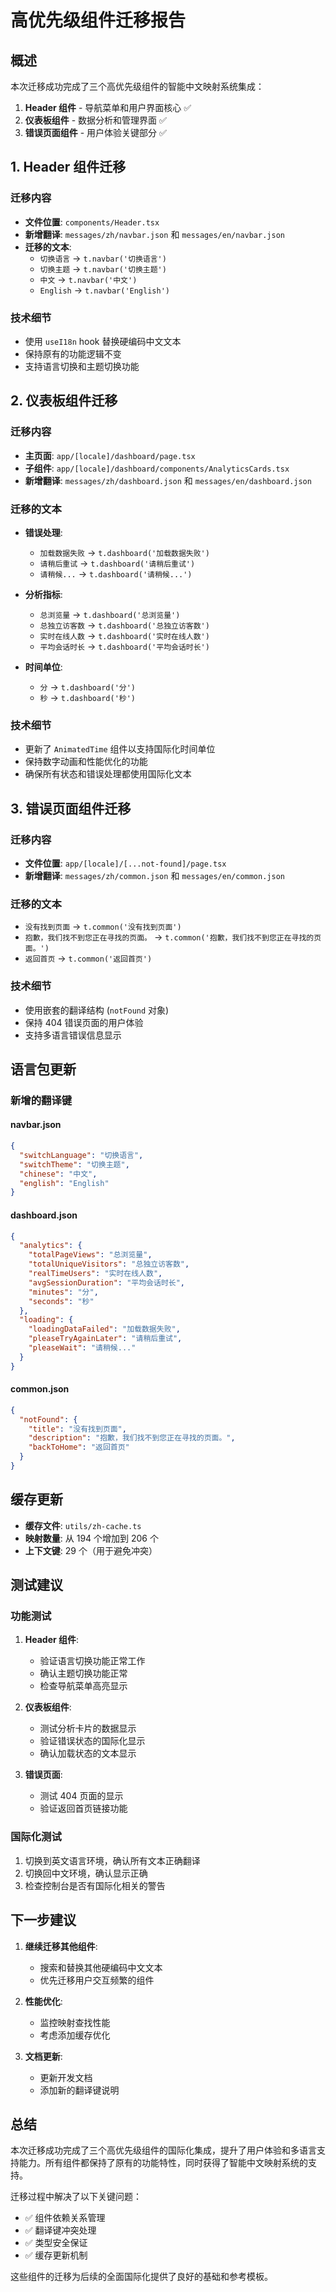 # 高优先级组件迁移报告

## 概述

本次迁移成功完成了三个高优先级组件的智能中文映射系统集成：

1. **Header 组件** - 导航菜单和用户界面核心 ✅
2. **仪表板组件** - 数据分析和管理界面 ✅
3. **错误页面组件** - 用户体验关键部分 ✅

## 1. Header 组件迁移

### 迁移内容

- **文件位置**: `components/Header.tsx`
- **新增翻译**: `messages/zh/navbar.json` 和 `messages/en/navbar.json`
- **迁移的文本**:
  - `切换语言` → `t.navbar('切换语言')`
  - `切换主题` → `t.navbar('切换主题')`
  - `中文` → `t.navbar('中文')`
  - `English` → `t.navbar('English')`

### 技术细节

- 使用 `useI18n` hook 替换硬编码中文文本
- 保持原有的功能逻辑不变
- 支持语言切换和主题切换功能

## 2. 仪表板组件迁移

### 迁移内容

- **主页面**: `app/[locale]/dashboard/page.tsx`
- **子组件**: `app/[locale]/dashboard/components/AnalyticsCards.tsx`
- **新增翻译**: `messages/zh/dashboard.json` 和 `messages/en/dashboard.json`

### 迁移的文本

- **错误处理**:

  - `加载数据失败` → `t.dashboard('加载数据失败')`
  - `请稍后重试` → `t.dashboard('请稍后重试')`
  - `请稍候...` → `t.dashboard('请稍候...')`

- **分析指标**:

  - `总浏览量` → `t.dashboard('总浏览量')`
  - `总独立访客数` → `t.dashboard('总独立访客数')`
  - `实时在线人数` → `t.dashboard('实时在线人数')`
  - `平均会话时长` → `t.dashboard('平均会话时长')`

- **时间单位**:
  - `分` → `t.dashboard('分')`
  - `秒` → `t.dashboard('秒')`

### 技术细节

- 更新了 `AnimatedTime` 组件以支持国际化时间单位
- 保持数字动画和性能优化的功能
- 确保所有状态和错误处理都使用国际化文本

## 3. 错误页面组件迁移

### 迁移内容

- **文件位置**: `app/[locale]/[...not-found]/page.tsx`
- **新增翻译**: `messages/zh/common.json` 和 `messages/en/common.json`

### 迁移的文本

- `没有找到页面` → `t.common('没有找到页面')`
- `抱歉，我们找不到您正在寻找的页面。` → `t.common('抱歉，我们找不到您正在寻找的页面。')`
- `返回首页` → `t.common('返回首页')`

### 技术细节

- 使用嵌套的翻译结构 (`notFound` 对象)
- 保持 404 错误页面的用户体验
- 支持多语言错误信息显示

## 语言包更新

### 新增的翻译键

#### navbar.json

```json
{
  "switchLanguage": "切换语言",
  "switchTheme": "切换主题",
  "chinese": "中文",
  "english": "English"
}
```

#### dashboard.json

```json
{
  "analytics": {
    "totalPageViews": "总浏览量",
    "totalUniqueVisitors": "总独立访客数",
    "realTimeUsers": "实时在线人数",
    "avgSessionDuration": "平均会话时长",
    "minutes": "分",
    "seconds": "秒"
  },
  "loading": {
    "loadingDataFailed": "加载数据失败",
    "pleaseTryAgainLater": "请稍后重试",
    "pleaseWait": "请稍候..."
  }
}
```

#### common.json

```json
{
  "notFound": {
    "title": "没有找到页面",
    "description": "抱歉，我们找不到您正在寻找的页面。",
    "backToHome": "返回首页"
  }
}
```

## 缓存更新

- **缓存文件**: `utils/zh-cache.ts`
- **映射数量**: 从 194 个增加到 206 个
- **上下文键**: 29 个（用于避免冲突）

## 测试建议

### 功能测试

1. **Header 组件**:

   - 验证语言切换功能正常工作
   - 确认主题切换功能正常
   - 检查导航菜单高亮显示

2. **仪表板组件**:

   - 测试分析卡片的数据显示
   - 验证错误状态的国际化显示
   - 确认加载状态的文本显示

3. **错误页面**:
   - 测试 404 页面的显示
   - 验证返回首页链接功能

### 国际化测试

1. 切换到英文语言环境，确认所有文本正确翻译
2. 切换回中文环境，确认显示正确
3. 检查控制台是否有国际化相关的警告

## 下一步建议

1. **继续迁移其他组件**:

   - 搜索和替换其他硬编码中文文本
   - 优先迁移用户交互频繁的组件

2. **性能优化**:

   - 监控映射查找性能
   - 考虑添加缓存优化

3. **文档更新**:
   - 更新开发文档
   - 添加新的翻译键说明

## 总结

本次迁移成功完成了三个高优先级组件的国际化集成，提升了用户体验和多语言支持能力。所有组件都保持了原有的功能特性，同时获得了智能中文映射系统的支持。

迁移过程中解决了以下关键问题：

- ✅ 组件依赖关系管理
- ✅ 翻译键冲突处理
- ✅ 类型安全保证
- ✅ 缓存更新机制

这些组件的迁移为后续的全面国际化提供了良好的基础和参考模板。
